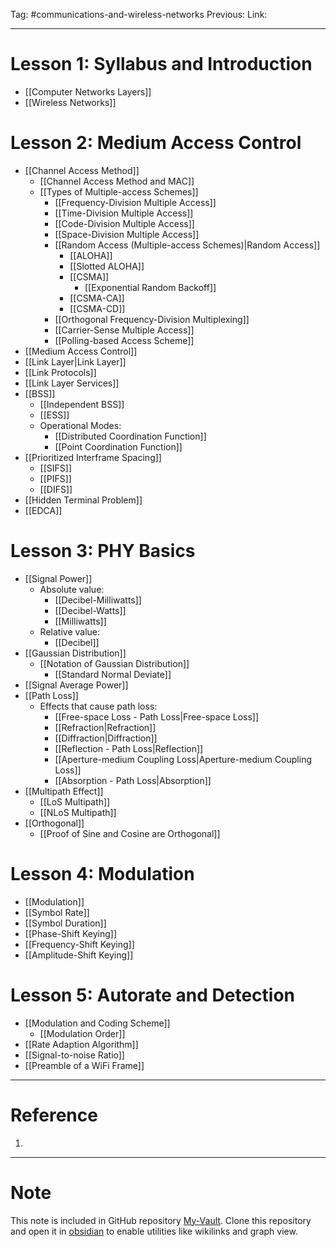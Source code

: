 Tag: #communications-and-wireless-networks
Previous: 
Link: 

---

# Lesson 1: Syllabus and Introduction

- [[Computer Networks Layers]]
- [[Wireless Networks]]

# Lesson 2: Medium Access Control

- [[Channel Access Method]]
	- [[Channel Access Method and MAC]]
	- [[Types of Multiple-access Schemes]]
		- [[Frequency-Division Multiple Access]]
		- [[Time-Division Multiple Access]]
		- [[Code-Division Multiple Access]]
		- [[Space-Division Multiple Access]]
		- [[Random Access (Multiple-access Schemes)|Random Access]]
			- [[ALOHA]]
			- [[Slotted ALOHA]]
			- [[CSMA]]
				- [[Exponential Random Backoff]]
			- [[CSMA-CA]]
			- [[CSMA-CD]]
		- [[Orthogonal Frequency-Division Multiplexing]]
		- [[Carrier-Sense Multiple Access]]
		- [[Polling-based Access Scheme]]
- [[Medium Access Control]]
- [[Link Layer|Link Layer]]
- [[Link Protocols]]
- [[Link Layer Services]]
- [[BSS]]
	- [[Independent BSS]]
	- [[ESS]]
	- Operational Modes:
		- [[Distributed Coordination Function]]
		- [[Point Coordination Function]]
- [[Prioritized Interframe Spacing]]
	- [[SIFS]]
	- [[PIFS]]
	- [[DIFS]]
- [[Hidden Terminal Problem]]
- [[EDCA]]

# Lesson 3: PHY Basics

- [[Signal Power]]
	- Absolute value:
		- [[Decibel-Milliwatts]]
		- [[Decibel-Watts]]
		- [[Milliwatts]]
	- Relative value:
		- [[Decibel]]
- [[Gaussian Distribution]]
	- [[Notation of Gaussian Distribution]]
		- [[Standard Normal Deviate]]
- [[Signal Average Power]]
- [[Path Loss]]
	- Effects that cause path loss:
		- [[Free-space Loss - Path Loss|Free-space Loss]]
		- [[Refraction|Refraction]]
		- [[Diffraction|Diffraction]]
		- [[Reflection - Path Loss|Reflection]]
		- [[Aperture-medium Coupling Loss|Aperture-medium Coupling Loss]]
		- [[Absorption - Path Loss|Absorption]]
- [[Multipath Effect]]
	- [[LoS Multipath]]
	- [[NLoS Multipath]]
- [[Orthogonal]]
	- [[Proof of Sine and Cosine are Orthogonal]]

# Lesson 4: Modulation

- [[Modulation]]
- [[Symbol Rate]]
- [[Symbol Duration]]
- [[Phase-Shift Keying]]
- [[Frequency-Shift Keying]]
- [[Amplitude-Shift Keying]]

# Lesson 5: Autorate and Detection

- [[Modulation and Coding Scheme]]
	- [[Modulation Order]]
- [[Rate Adaption Algorithm]]
- [[Signal-to-noise Ratio]]
- [[Preamble of a WiFi Frame]]

---

# Reference

1. 

---

# Note

This note is included in GitHub repository [My-Vault](https://github.com/LittleD3092/My-Vault.git). Clone this repository and open it in [obsidian](https://obsidian.md/) to enable utilities like wikilinks and graph view.